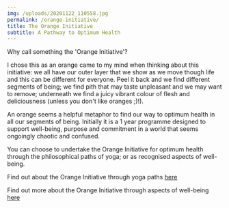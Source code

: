 ```yaml
---
img: /uploads/20201122_110558.jpg
permalink: /orange-initiative/
title: The Orange Initiative
subtitle: A Pathway to Optimum Health
---
```

Why call something the 'Orange Initiative'? 

I chose this as an orange came to my mind when thinking about this initiative: we all have our outer layer that we show as we move though life and this can be different for everyone. Peel it back and we find different segments of being; we find pith that may taste unpleasant and we may want to remove; underneath we find a juicy vibrant colour of flesh and deliciousness (unless you don't like oranges ;)!). 

An orange seems a helpful metaphor to find our way to optimum health in all our segments of being. Initially it is a 1 year programme designed to support well-being, purpose and commitment in a world that seems ongoingly chaotic and confused.

You can choose to undertake the Orange Initiative for optimum health through the philosophical paths of yoga; or as recognised aspects of well-being. 

Find out about the Orange Initiative through yoga paths [here](https://www.dropbox.com/s/4wxuu7irdxls946/The%20Orange%20Initiative%20Information.pdf?dl=0)

Find out more about the Orange Initiative through aspects of well-being [here](https://www.dropbox.com/s/ct41ai1dbkebocn/The%20Orange%20Inititative.pdf?dl=0)